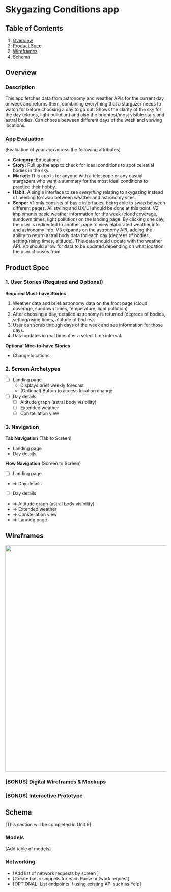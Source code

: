 Skygazing Conditions app 
===

## Table of Contents

1. [Overview](#Overview)
2. [Product Spec](#Product-Spec)
3. [Wireframes](#Wireframes)
4. [Schema](#Schema)

## Overview

### Description

This app fetches data from astronomy and weather APIs for the current day or week and returns them, combining everything that a stargazer needs to watch for before choosing a day to go out. Shows the clarity of the sky for the day (clouds, light pollution) and also the brightest/most visible stars and astral bodies. Can choose between different days of the week and viewing locations. 

### App Evaluation

[Evaluation of your app across the following attributes]
- **Category:** Educational
- **Story:** Pull up the app to check for ideal conditions to spot celestial bodies in the sky. 
- **Market:** This app is for anyone with a telescope or any casual stargazers who want a summary for the most ideal conditions to practice their hobby.
- **Habit:** A single interface to see *everything* relating to skygazing instead of needing to swap between weather and astronomy sites.
- **Scope:** V1 only consists of basic interfaces, being able to swap between different pages. All styling and UX/UI should be done at this point. V2 implements basic weather information for the week (cloud coverage, sundown times, light pollution) on the landing page. By clicking one day, the user is redirected to another page to view elaborated weather info and astronomy info. V3 expands on the astronomy API, adding the ability to return astral body data for each day (degrees of bodies, setting/rising times, altitude). This data should update with the weather API. V4 should allow for data to be updated depending on what location the user chooses from.

## Product Spec

### 1. User Stories (Required and Optional)

**Required Must-have Stories**

1. Weather data and brief astronomy data on the front page (cloud coverage, sundown times, temperature, light pollution).
2. After choosing a day, detailed astronomy is returned (degrees of bodies, setting/rising times, altitude of bodies).
3. User can scrub through days of the week and see information for those days.
4. Data updates in real time after a select time interval.

**Optional Nice-to-have Stories**

* Change locations

### 2. Screen Archetypes

- [ ] Landing page
    * Displays brief weekly forecast
    * (Optional) Button to access location change
- [ ] Day details
    - [ ] Altitude graph (astral body visibility)
    - [ ] Extended weather
    - [ ] Constellation view

### 3. Navigation

**Tab Navigation** (Tab to Screen)

* Landing page
* Day details

**Flow Navigation** (Screen to Screen)

- [ ] Landing page
* => Day details
- [ ] Day details
* => Altitude graph (astral body visibility)
* => Extended weather
* => Constellation view
* => Landing page

## Wireframes

<img src="https://github.com/embrub/stargazing-conditions/blob/a6fd542100e5c464238604e84fa866e48d62f957/IMG_2497.jpg" width=710>

### [BONUS] Digital Wireframes & Mockups

### [BONUS] Interactive Prototype
 
## Schema 

[This section will be completed in Unit 9]

### Models

[Add table of models]

### Networking

- [Add list of network requests by screen ]
- [Create basic snippets for each Parse network request]
- [OPTIONAL: List endpoints if using existing API such as Yelp]
